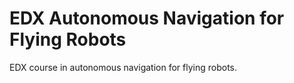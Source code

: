 # EDX Autonomous Navigation for Flying Robots
EDX course in autonomous navigation for flying robots.
